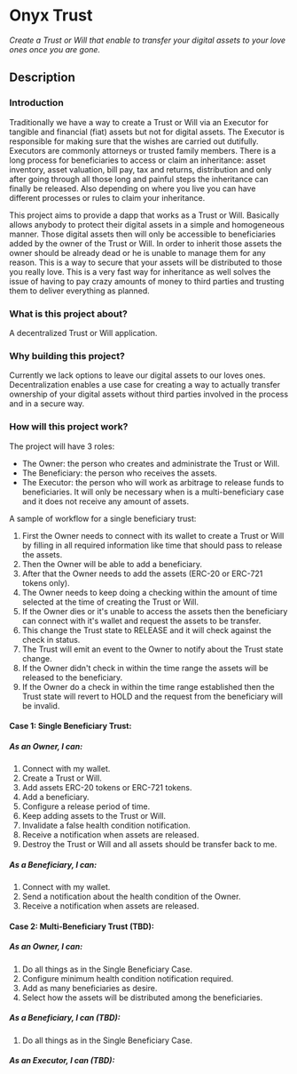 # Onyx Trust

_Create a Trust or Will that enable to transfer your digital assets to your love ones once you are gone._

## Description
### Introduction

Traditionally we have a way to create a Trust or Will via an Executor for tangible and financial (fiat) assets but not for digital assets. The Executor is responsible for making sure that the wishes are carried out dutifully. Executors are commonly attorneys or trusted family members. There is a long process for beneficiaries to access or claim an inheritance: asset inventory, asset valuation, bill pay, tax and returns, distribution and only after going through all those long and painful steps the inheritance can finally be released. Also depending on where you live you can have different processes or rules to claim your inheritance.

This project aims to provide a dapp that works as a Trust or Will. Basically allows anybody to protect their digital assets in a simple and homogeneous manner. Those digital assets then will only be accessible to beneficiaries added by the owner of the Trust or Will. In order to inherit those assets the owner should be already dead or he is unable to manage them for any reason. This is a way to secure that your assets will be distributed to those you really love. This is a very fast way for inheritance as well solves the issue of having to pay crazy amounts of money to third parties and trusting them to deliver everything as planned.

### What is this project about?

A decentralized Trust or Will application.

### Why building this project?

Currently we lack options to leave our digital assets to our loves ones. Decentralization enables a use case for creating a way to actually transfer ownership of your digital assets without third parties involved in the process and in a secure way.

### How will this project work?

The project will have 3 roles:
- The Owner: the person who creates and administrate the Trust or Will.
- The Beneficiary: the person who receives the assets.
- The Executor: the person who will work as arbitrage to release funds to beneficiaries. It will only be necessary when is a multi-beneficiary case and it does not receive any amount of assets.

A sample of workflow for a single beneficiary trust:

1. First the Owner needs to connect with its wallet to create a Trust or Will by filling in all required information like time that should pass to release the assets.
1. Then the Owner will be able to add a beneficiary.
1. After that the Owner needs to add the assets (ERC-20 or ERC-721 tokens only).
1. The Owner needs to keep doing a checking within the amount of time selected at the time of creating the Trust or Will.
1. If the Owner dies or it's unable to access the assets then the beneficiary can connect with it's wallet and request the assets to be transfer.
1. This change the Trust state to RELEASE and it will check against the check in status.
1. The Trust will emit an event to the Owner to notify about the Trust state change.
1. If the Owner didn't check in within the time range the assets will be released to the beneficiary.
1. If the Owner do a check in within the time range established then the Trust state will revert to HOLD and the request from the beneficiary will be invalid.

#### Case 1: Single Beneficiary Trust:

##### As an Owner, I can:

1. Connect with my wallet.
1. Create a Trust or Will.
1. Add assets ERC-20 tokens or ERC-721 tokens.
1. Add a beneficiary.
1. Configure a release period of time.
1. Keep adding assets to the Trust or Will.
1. Invalidate a false health condition notification.
1. Receive a notification when assets are released.
1. Destroy the Trust or Will and all assets should be transfer back to me.

##### As a Beneficiary, I can:

1. Connect with my wallet.
1. Send a notification about the health condition of the Owner.
1. Receive a notification when assets are released.

#### Case 2: Multi-Beneficiary Trust (TBD):

##### As an Owner, I can:

1. Do all things as in the Single Beneficiary Case.
1. Configure minimum health condition notification required.
1. Add as many beneficiaries as desire.
1. Select how the assets will be distributed among the beneficiaries.

##### As a Beneficiary, I can (TBD):

1. Do all things as in the Single Beneficiary Case.

##### As an Executor, I can (TBD):


<!-- Walk through a single workflow for the future user of your project. Once you have a general idea of what you'd like to do, isolate some of the actions a user will take. Write -->

<!-- By default everything should be distributed equally among beneficiaries. He can optionally place a weight for the split the asset in the case the asset is an ERC-20 compatible token.

Then him needs to add beneficiaries that will inherit the assets.
He can also provide an specific asset to belongs to an specific beneficiary whenever the asset is ERC-20 or ERC-721. -->

<!-- Pseudocode is a great tool for this exercise When thinking through the actions your future users will take, it can help to write out the steps in plain language!  -->

<!-- ## Structure -->

<!-- describes the directory structure -->

<!-- ## Frontend -->

<!-- and where the frontend project can be accessed -->

<!-- And has your public Ethereum address if you'd like your certification as an NFT (optional)? YES/NO -->
<!-- `<public Ethereum address>` -->

